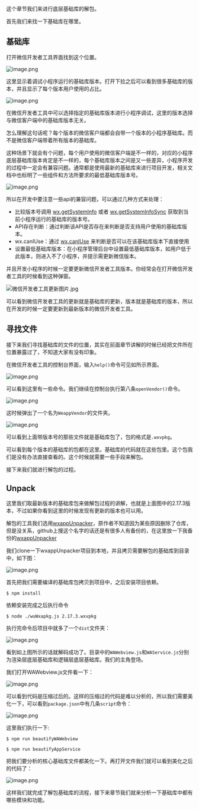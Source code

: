 这个章节我们来进行底层基础库的解包。

首先我们来找一下基础库在哪里。

## 基础库

打开微信开发者工具界面找到这个位置。

![image.png](https://p3-juejin.byteimg.com/tos-cn-i-k3u1fbpfcp/36cd28a5b77c409694050f00b768df97~tplv-k3u1fbpfcp-watermark.image)

这里显示着调试小程序运行的基础库版本。打开下拉之后可以看到很多基础库的版本，并且显示了每个版本用户使用的占比。

![image.png](https://p9-juejin.byteimg.com/tos-cn-i-k3u1fbpfcp/ba0909aac42a4930931d78f0d91de03f~tplv-k3u1fbpfcp-watermark.image)

在微信开发者工具中可以选择指定的基础库版本进行小程序调试，这里的版本选择与微信客户端中的基础库版本无关。

怎么理解这句话呢？每个版本的微信客户端都会自带一个版本的小程序基础库。而不是微信客户端带着所有版本的基础库。

这种场景下就会有个问题，每个用户使用的微信客户端是不一样的，对应的小程序底层基础库版本肯定是不一样的，每个基础库版本之间是又一些差异，小程序开发的过程中一定会有兼容问题。通常都是使用最新的基础库来进行项目开发，相关文档中也标明了一些组件和方法所要求的最低基础库版本号。

![image.png](https://p3-juejin.byteimg.com/tos-cn-i-k3u1fbpfcp/692ebcc303e745f4bb21b42f0da6f23a~tplv-k3u1fbpfcp-watermark.image?)

所以在开发中要注意一些api的兼容问题，可以通过几种方式来处理：

- 比较版本号调用 [wx.getSystemInfo](https://developers.weixin.qq.com/miniprogram/dev/api/base/system/wx.getSystemInfo.html) 或者 [wx.getSystemInfoSync](https://developers.weixin.qq.com/miniprogram/dev/api/base/system/wx.getSystemInfoSync.html) 获取到当前小程序运行的基础库的版本号。
- API存在判断：通过判断该API是否存在来判断是否支持用户使用的基础库版本。
- wx.canIUse：通过 [wx.canIUse](https://developers.weixin.qq.com/miniprogram/dev/api/base/wx.canIUse.html) 来判断是否可以在该基础库版本下直接使用
- 设置最低基础库版本：在小程序管理后台中设置最低基础库版本，如用户低于此版本，则进入不了小程序，并提示需更新微信版本。

并且开发小程序的时候一定要更新微信开发者工具版本。你经常会在打开微信开发者工具的时候看到这种弹窗。

![微信开发者工具更新图片.jpg](https://p6-juejin.byteimg.com/tos-cn-i-k3u1fbpfcp/977e5561477a4a5aa591c79fc92eabdd~tplv-k3u1fbpfcp-watermark.image)

可以看到微信开发者工具的更新就是基础库的更新，版本就是基础库的版本，所以在开发的时候一定要更新到最新版本的微信开发者工具。

## 寻找文件

接下来我们寻找基础库的文件的位置，其实在前面章节讲解的时候已经把文件所在位置暴露过了，不知道大家有没有印象。

在微信开发者工具的控制台界面，输入`help()`命令可见如所示界面。

![image.png](https://p9-juejin.byteimg.com/tos-cn-i-k3u1fbpfcp/6caa2f288d7e4f49b387dd8414cf911c~tplv-k3u1fbpfcp-watermark.image)

可以看到这里有一些命令。我们继续在控制台执行第八条`openVendor()`命令。

![image.png](https://p3-juejin.byteimg.com/tos-cn-i-k3u1fbpfcp/8ed5a5ccf48b4a4fa12a3f7da7218d31~tplv-k3u1fbpfcp-watermark.image)

这时候弹出了一个名为`WeappVendor`的文件夹。

![image.png](https://p1-juejin.byteimg.com/tos-cn-i-k3u1fbpfcp/ba7ad0e85d894e9d96a7f334246d69c5~tplv-k3u1fbpfcp-watermark.image)

可以看到上面带版本号的那些文件就是基础库包了，包的格式是`.wxvpkg`。

可以看到每个版本的基础库的包都在这里。基础库的代码就在这些包里。这个包我们是没有办法直接查看的。这个时候就需要一些手段来解包。

接下来我们就进行解包的过程。

## Unpack

这里我们取最新版本的基础库包来做解包过程的讲解，也就是上面图中的2.17.3版本，不过如果你看到这里的时候发现有更新的版本也可以用。

解包的工具我们选用[wxappUnpacker](https://github.com/qwerty472123/wxappUnpacker)，原作者不知道因为某些原因删除了仓库，但是没关系，github上搜这个名字的话还是有很多人有备份的，在这里放一下我备份的[wxappUnpacker](https://github.com/csj5588/wxappUnpacker)

我们clone一下wxappUnpacker项目到本地，并且拷贝需要解包的基础库到目录中，如下图：

![image.png](https://p6-juejin.byteimg.com/tos-cn-i-k3u1fbpfcp/b421d81d198848d781f955f5cfaa6f8b~tplv-k3u1fbpfcp-watermark.image)

首先把我们需要编译的基础库包拷贝到项目中，之后安装项目依赖。

`$ npm install`

依赖安装完成之后执行命令

`$ node ./wuWxapkg.js 2.17.3.wxvpkg `

执行完命令后项目中就多了一个`dist`文件夹：

![image.png](https://p3-juejin.byteimg.com/tos-cn-i-k3u1fbpfcp/d604a453016748998d8d0df2bae79730~tplv-k3u1fbpfcp-watermark.image)

看到如上图所示的话就解码成功了。目录中的`WAWebview.js`和`WAService.js`分别为渲染层底层基础库和逻辑层底层基础库。我们的主角登场。

我们打开WAWebview.js文件看一下：

![image.png](https://p3-juejin.byteimg.com/tos-cn-i-k3u1fbpfcp/375146f636cd4ecf835aaefffbe14ba1~tplv-k3u1fbpfcp-watermark.image)

可以看到代码是压缩过后的。这样的压缩过的代码是难以分析的，所以我们需要美化一下，可以看到`package.json`中有几条`script`命令：

![image.png](https://p3-juejin.byteimg.com/tos-cn-i-k3u1fbpfcp/9c6c2d504ae14fafb95ac4c7e674de6a~tplv-k3u1fbpfcp-watermark.image)

这里我们执行一下:

```nodejs
$ npm run beautifyWAWebview
```
```nodejs
$ npm run beautifyAppService
```
把我们要分析的核心基础库文件都美化一下。再打开文件我们就可以看到美化之后的代码了：

![image.png](https://p1-juejin.byteimg.com/tos-cn-i-k3u1fbpfcp/382e66e2c1bb4674a6b03733908bd38e~tplv-k3u1fbpfcp-watermark.image)

这样我们就完成了解包基础库的流程，接下来章节我们就来分析一下基础库中都有哪些模块和功能。













